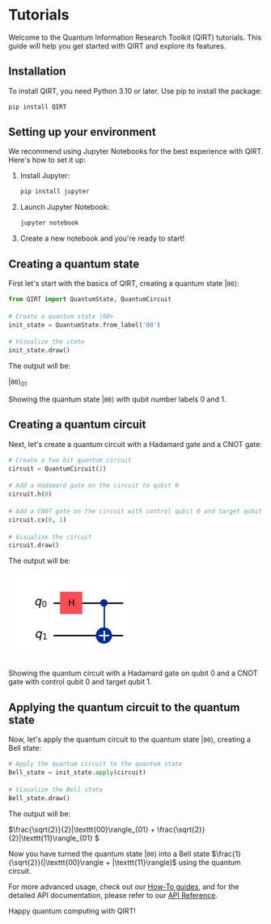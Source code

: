 # **Tutorials**

Welcome to the Quantum Information Research Toolkit (QIRT) tutorials. This guide will help you get started with QIRT and explore its features.

## **Installation**

To install QIRT, you need Python 3.10 or later. Use pip to install the package:

```bash
pip install QIRT
```

## **Setting up your environment**

We recommend using Jupyter Notebooks for the best experience with QIRT. Here's how to set it up:

1. Install Jupyter:

    ```bash
    pip install jupyter
    ```

2. Launch Jupyter Notebook:

    ```bash
    jupyter notebook
    ```

3. Create a new notebook and you're ready to start!

## **Creating a quantum state**

First let's start with the basics of QIRT,  creating a quantum state $|\texttt{00}\rangle$:

```python
from QIRT import QuantumState, QuantumCircuit

# Create a quantum state |00>
init_state = QuantumState.from_label('00')

# Visualize the state
init_state.draw()
```

The output will be:

$|\texttt{00}\rangle_{01}$

Showing the quantum state $|\texttt{00}\rangle$ with qubit number labels 0 and 1.

## **Creating a quantum circuit**

Next, let's create a quantum circuit with a Hadamard gate and a CNOT gate:

```python
# Create a two bit quantum circuit
circuit = QuantumCircuit(2)

# Add a Hadamard gate on the circuit to qubit 0
circuit.h(0)

# Add a CNOT gate on the circuit with control qubit 0 and target qubit 1
circuit.cx(0, 1)

# Visualize the circuit
circuit.draw()
```

The output will be:

![Image title](.\imgs\bell_state_circ.png)

Showing the quantum circuit with a Hadamard gate on qubit 0 and a CNOT gate with control qubit 0 and target qubit 1.

## **Applying the quantum circuit to the quantum state**

Now, let's apply the quantum circuit to the quantum state $|\texttt{00}\rangle$, creating a Bell state:

```python
# Apply the quantum circuit to the quantum state
Bell_state = init_state.apply(circuit)

# Visualize the Bell state
Bell_state.draw()
```

The output will be:

$\frac{\sqrt{2}}{2}|\texttt{00}\rangle_{01} + \frac{\sqrt{2}}{2}|\texttt{11}\rangle_{01} $

Now you have turned the quantum state $|\texttt{00}\rangle$ into a Bell state $\frac{1}{\sqrt{2}}(|\texttt{00}\rangle + |\texttt{11}\rangle)$ using the quantum circuit.

For more advanced usage, check out our [How-To guides](./how-to-guides.md), and for the detailed API documentation, please refer to our [API Reference](./reference.md).

Happy quantum computing with QIRT!
